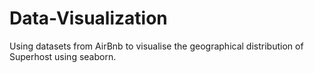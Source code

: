 # Data-Visualization
Using datasets from AirBnb to visualise the geographical distribution of Superhost using seaborn.
